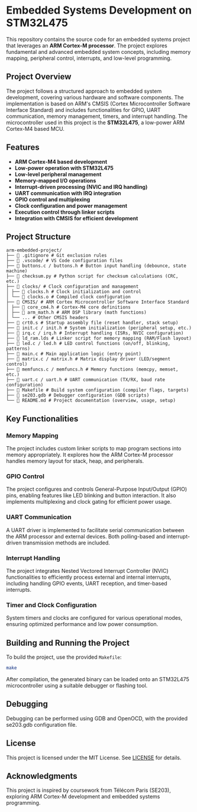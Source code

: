 # Embedded Systems Development on STM32L475

This repository contains the source code for an embedded systems project that leverages an **ARM Cortex-M processor**. The project explores fundamental and advanced embedded system concepts, including memory mapping, peripheral control, interrupts, and low-level programming.

## Project Overview

The project follows a structured approach to embedded system development, covering various hardware and software components. The implementation is based on ARM's CMSIS (Cortex Microcontroller Software Interface Standard) and includes functionalities for GPIO, UART communication, memory management, timers, and interrupt handling. The microcontroller used in this project is the **STM32L475**, a low-power ARM Cortex-M4 based MCU.

## Features

- **ARM Cortex-M4 based development**
- **Low-power operation with STM32L475**
- **Low-level peripheral management**
- **Memory-mapped I/O operations**
- **Interrupt-driven processing (NVIC and IRQ handling)**
- **UART communication with IRQ integration**
- **GPIO control and multiplexing**
- **Clock configuration and power management**
- **Execution control through linker scripts**
- **Integration with CMSIS for efficient development**

## Project Structure

```
arm-embedded-project/
├── 📄 .gitignore # Git exclusion rules
├── 📁 .vscode/ # VS Code configuration files
├── 📄 buttons.c / buttons.h # Button input handling (debounce, state machine)
├── 📄 checksum.py # Python script for checksum calculations (CRC, etc.)
├── 📁 clocks/ # Clock configuration and management
│ ├── 📄 clocks.h # Clock initialization and control
│ └── 📄 clocks.o # Compiled clock configuration
├── 📁 CMSIS/ # ARM Cortex Microcontroller Software Interface Standard
│ ├── 📄 core_cm4.h # Cortex-M4 core definitions
│ ├── 📄 arm_math.h # ARM DSP library (math functions)
│ └── ... # Other CMSIS headers
├── 📄 crt0.s # Startup assembly file (reset handler, stack setup)
├── 📄 init.c / init.h # System initialization (peripheral setup, etc.)
├── 📄 irq.c / irq.h # Interrupt handling (ISRs, NVIC configuration)
├── 📄 ld_ram.lds # Linker script for memory mapping (RAM/Flash layout)
├── 📄 led.c / led.h # LED control functions (on/off, blinking, patterns)
├── 📄 main.c # Main application logic (entry point)
├── 📄 matrix.c / matrix.h # Matrix display driver (LED/segment control)
├── 📄 memfuncs.c / memfuncs.h # Memory functions (memcpy, memset, etc.)
├── 📄 uart.c / uart.h # UART communication (TX/RX, baud rate configuration)
├── 📄 Makefile # Build system configuration (compiler flags, targets)
├── 📄 se203.gdb # Debugger configuration (GDB scripts)
└── 📄 README.md # Project documentation (overview, usage, setup)
```

## Key Functionalities

### Memory Mapping

The project includes custom linker scripts to map program sections into memory appropriately. It explores how the ARM Cortex-M processor handles memory layout for stack, heap, and peripherals.

### GPIO Control

The project configures and controls General-Purpose Input/Output (GPIO) pins, enabling features like LED blinking and button interaction. It also implements multiplexing and clock gating for efficient power usage.

### UART Communication

A UART driver is implemented to facilitate serial communication between the ARM processor and external devices. Both polling-based and interrupt-driven transmission methods are included.

### Interrupt Handling

The project integrates Nested Vectored Interrupt Controller (NVIC) functionalities to efficiently process external and internal interrupts, including handling GPIO events, UART reception, and timer-based interrupts.

### Timer and Clock Configuration

System timers and clocks are configured for various operational modes, ensuring optimized performance and low power consumption.

## Building and Running the Project

To build the project, use the provided `Makefile`:

```sh
make
```

After compilation, the generated binary can be loaded onto an STM32L475 microcontroller using a suitable debugger or flashing tool.

## Debugging

Debugging can be performed using GDB and OpenOCD, with the provided se203.gdb configuration file.

## License

This project is licensed under the MIT License. See [LICENSE](LICENSE) for details.

## Acknowledgments

This project is inspired by coursework from Télécom Paris (SE203), exploring ARM Cortex-M development and embedded systems programming.
